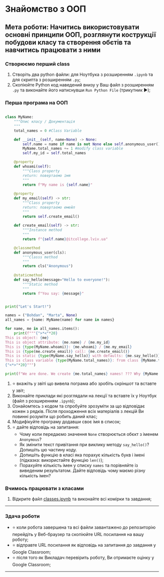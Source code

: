 # Знайомство з ООП
## Мета роботи: __Начитись використовувати основні принципи ООП, розглянути кострукції побудови класу та створення обєтів та навчитись працювати з ними__

### Створюємо перший class
1. Створіть два python файли: для Ноутбука з розширенням `.ipynb` та для скрипта з розширенням `.py`;
1. Скопіюйте Python код наведений внизу у Ваш файл з розширенням `.py` та виконайте його натиснувши `Run Python File` (трикутник :arrow_forward:); 

### Перша програма на ООП
```python

class MyName:
    """Опис класу / Документація
    """
    total_names = 0 #Class Variable

    def __init__(self, name=None) -> None:
        self.name = name if name is not None else self.anonymous_user().name #Class attributes / Instance variables
        MyName.total_names += 1 #modify class variable
        self.my_id = self.total_names

    @property
    def whoami(self): 
        """Class property
        return: повертаємо імя 
        """
        return f"My name is {self.name}"
    
    @property
    def my_email(self) -> str:
        """Class property
        return: повертаємо емейл
        """
        return self.create_email()
    
    def create_email(self) -> str:
        """Instance method
        """
        return f"{self.name}@itcollege.lviv.ua"

    @classmethod
    def anonymous_user(cls):
        """Classs method
        """
        return cls("Anonymous")
    
    @staticmethod
    def say_hello(message="Hello to everyone!"):
        """Static method
        """
        return f"You say: {message}"


print("Let's Start!")

names = ("Bohdan", "Marta", None)
all_names = {name: MyName(name) for name in names}

for name, me in all_names.items():
    print(f"""{">*<"*20}
This is object: {me} 
This is object attribute: {me.name} / {me.my_id}
This is {type(MyName.whoami)}: {me.whoami} / {me.my_email}
This is {type(me.create_email)} call: {me.create_email()}
This is static {type(MyName.say_hello)} with defaults: {me.say_hello()} 
This is class variable {type(MyName.total_names)}: from class {MyName.total_names} / from object {me.total_names}
{"<*>"*20}""")

print(f"We are done. We create {me.total_names} names! ??? Why {MyName.total_names}?")

```

1. :star: вкажіть у звіті що вивела пограма або зробіть скріншот та вставте у звіт; 
1. Виконайте приклади які розглядали на лекції та вставте їх у Ноутбук (файл з розширенням `.ipynb`);
1. Ознайомтесь з кодом та спробуйте зрозуміти за що відповідає кожен з рядків. Після проходження всіх матеріалів з лекцій Ви повинні розуміти що робить даний клас;
1. Модифікуйте програму додавши своє імя в список;
1. :star: дайте відповідь на запитання: 
    - Чому коли передаємо значення `None` створюється обєкт з іменем `Anonymous`?
    - Як змінити текст привітання при виклику методу `say_hello()`? Допишіть цю частину коду.
    - Допишіть функцію в класі яка порахує кількість букв і імені (підказка: використайте функцію `len()`);
    - Порахуйте кількість імен у списку `names` та порівняйте із виведеним результатом. Дайте відповідь чому маємо різну кількість імен?

### Вчимось працювати з класами
1. Відкрите файл [classes.ipynb](classes.ipynb) та виконайте всі комірки та завдання;


---
### Здача роботи
- :star: коли робота завершена та всі файли завантажено до репозиторію перейдіть у Веб-браузер та скопіюйте URL посилання на вашу роботу;
- :star: відправте URL посилання як відповідь на запитання до завдання у Google Classroom;
- :star: після того як Викладач перевірить роботу, Ви отримаєте оцінку у Google Classroom;

---
